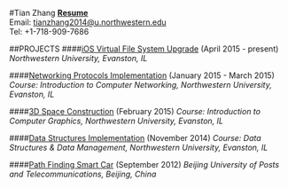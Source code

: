 #Tian Zhang
[**Resume**](https://github.com/zhtiansweet/zhtiansweet.github.io/blob/master/Resume-TianZhang-Eng.pdf)  
Email: tianzhang2014@u.northwestern.edu  
Tel: +1-718-909-7686  

##PROJECTS
####[iOS Virtual File System Upgrade](https://github.com/zhtiansweet/virtual_filesystem-ios) (April 2015 - present)
_Northwestern University, Evanston, IL_

####[Networking Protocols Implementation](https://github.com/zhtiansweet/NetworkProtocol_EECS340) (January 2015 - March 2015)  
_Course: Introduction to Computer Networking, Northwestern University, Evanston, IL_

####[3D Space Construction](https://github.com/zhtiansweet/3DSpace_EECS351) (February 2015)
_Course: Introduction to Computer Graphics, Northwestern University, Evanston, IL_  

####[Data Structures Implementation](https://github.com/zhtiansweet/DataStructure_EECS214) (November 2014)
_Course: Data Structures & Data Management, Northwestern University, Evanston, IL_

####[Path Finding Smart Car](https://github.com/zhtiansweet/SmartCar) (September 2012)
_Beijing University of Posts and Telecommunications, Beijing, China_
